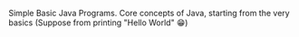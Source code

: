 Simple Basic Java Programs.
Core concepts of Java, starting from the very basics (Suppose from printing "Hello World" 😁) 
